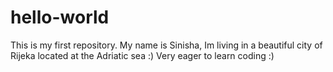 # hello-world
This is my first repository.
My name is Sinisha, Im living in a beautiful city of Rijeka located at the Adriatic sea :)
Very eager to learn coding :)
